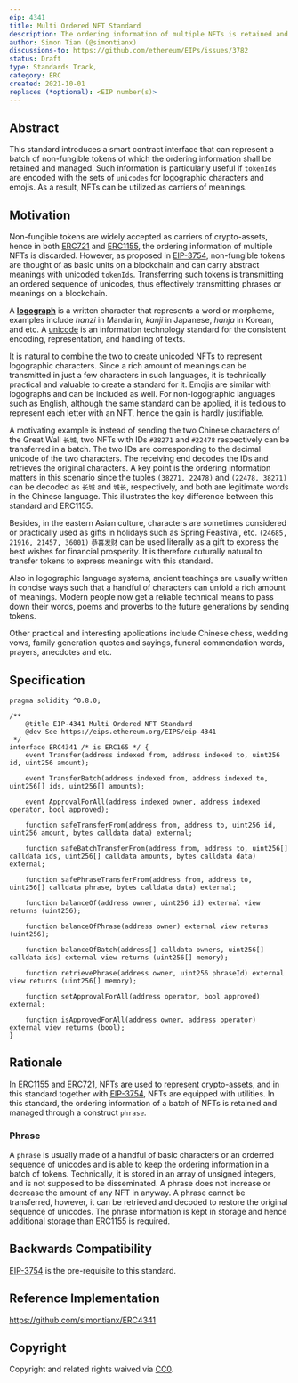 ```yaml
---
eip: 4341
title: Multi Ordered NFT Standard
description: The ordering information of multiple NFTs is retained and managed.
author: Simon Tian (@simontianx)
discussions-to: https://github.com/ethereum/EIPs/issues/3782
status: Draft
type: Standards Track,
category: ERC
created: 2021-10-01
replaces (*optional): <EIP number(s)>
---
```


## Abstract
This standard introduces a smart contract interface that can represent a batch
of non-fungible tokens of which the ordering information shall be retained and
managed. Such information is particularly useful if `tokenIds` are encoded with
the sets of `unicodes` for logographic characters and emojis. As a result, NFTs
can be utilized as carriers of meanings.

## Motivation
Non-fungible tokens are widely accepted as carriers of crypto-assets, hence in both
[ERC721](https://github.com/ethereum/EIPs/blob/master/EIPS/eip-721.md) and [ERC1155](https://github.com/ethereum/EIPs/blob/master/EIPS/eip-1155.md), the ordering information of multiple
NFTs is discarded. However, as proposed in [EIP-3754](https://github.com/ethereum/EIPs/blob/master/EIPS/eip-3754.md), non-fungible tokens are thought of as basic units on a
blockchain and can carry abstract meanings with unicoded `tokenIds`. Transferring
such tokens is transmitting an ordered sequence of unicodes, thus effectively
transmitting phrases or meanings on a blockchain.

A **[logograph](https://en.wikipedia.org/wiki/Logogram)** is a written character
that represents a word or morpheme, examples include _hanzi_ in Mandarin, _kanji_
in Japanese, _hanja_ in Korean, and etc. A [unicode](https://en.wikipedia.org/wiki/Unicode) is an information technology standard for the consistent encoding, representation, and
handling of texts.

It is natural to combine the two to create unicoded NFTs to represent logographic
characters. Since a rich amount of meanings can be transmitted in just a few
characters in such languages, it is technically practical and valuable to create
a standard for it. Emojis are similar with logographs and can be included as well.
For non-logographic languages such as English, although the same standard can be
applied, it is tedious to represent each letter with an NFT, hence the gain is
hardly justifiable.

A motivating example is instead of sending the two Chinese characters of the
Great Wall `长城`, two NFTs with IDs `#38271` and `#22478` respectively can be
transferred in a batch. The two IDs are corresponding to the decimal unicode of
the two characters. The receiving end decodes the IDs and retrieves the original
characters. A key point is the ordering information matters in this scenario
since the tuples `(38271, 22478)` and `(22478, 38271)` can be decoded as
`长城` and `城长`, respectively, and both are legitimate words in the Chinese
language. This illustrates the key difference between this standard and ERC1155.

Besides, in the eastern Asian culture, characters are sometimes considered or
practically used as gifts in holidays such as Spring Feastival, etc.
`(24685, 21916, 21457, 36001)` `恭喜发财` can be used literally as a gift to
express the best wishes for financial prosperity. It is therefore cuturally
natural to transfer tokens to express meanings with this standard.

Also in logographic language systems, ancient teachings are usually written in
concise ways such that a handful of characters can unfold a rich amount of
meanings. Modern people now get a reliable technical means to pass down their
words, poems and proverbs to the future generations by sending tokens.

Other practical and interesting applications include Chinese chess, wedding
vows, family generation quotes and sayings, funeral commendation words, prayers,
anecdotes and etc.

## Specification
```
pragma solidity ^0.8.0;

/**
    @title EIP-4341 Multi Ordered NFT Standard
    @dev See https://eips.ethereum.org/EIPS/eip-4341
 */
interface ERC4341 /* is ERC165 */ {
    event Transfer(address indexed from, address indexed to, uint256 id, uint256 amount);

    event TransferBatch(address indexed from, address indexed to, uint256[] ids, uint256[] amounts);

    event ApprovalForAll(address indexed owner, address indexed operator, bool approved);

    function safeTransferFrom(address from, address to, uint256 id, uint256 amount, bytes calldata data) external;

    function safeBatchTransferFrom(address from, address to, uint256[] calldata ids, uint256[] calldata amounts, bytes calldata data) external;

    function safePhraseTransferFrom(address from, address to, uint256[] calldata phrase, bytes calldata data) external;

    function balanceOf(address owner, uint256 id) external view returns (uint256);

    function balanceOfPhrase(address owner) external view returns (uint256);

    function balanceOfBatch(address[] calldata owners, uint256[] calldata ids) external view returns (uint256[] memory);

    function retrievePhrase(address owner, uint256 phraseId) external view returns (uint256[] memory);

    function setApprovalForAll(address operator, bool approved) external;

    function isApprovedForAll(address owner, address operator) external view returns (bool);
}
```

## Rationale
In [ERC1155](./eip-1155.md) and [ERC721](./eip-721.md), NFTs are used to represent
crypto-assets, and in this standard together with [EIP-3754](./eip-3754.md), NFTs
are equipped with utilities. In this standard, the ordering information of a batch
of NFTs is retained and managed through a construct `phrase`.

### Phrase
A `phrase` is usually made of a handful of basic characters or an orderred sequence
of unicodes and is able to keep the ordering information in a batch of tokens.
Technically, it is stored in an array of unsigned integers, and is not supposed
to be disseminated. A phrase does not increase or decrease the amount of any NFT
in anyway. A phrase cannot be transferred, however, it can be retrieved and
decoded to restore the original sequence of unicodes. The phrase information
is kept in storage and hence additional storage than ERC1155 is required.

## Backwards Compatibility
[EIP-3754](./eip-3754.md) is the pre-requisite to this standard.

## Reference Implementation
https://github.com/simontianx/ERC4341

## Copyright
Copyright and related rights waived via [CC0](https://creativecommons.org/publicdomain/zero/1.0/).
